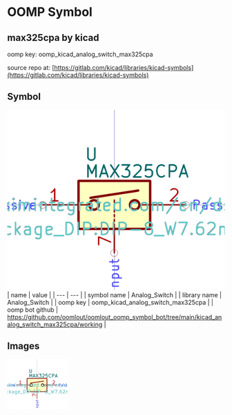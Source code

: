 # OOMP Symbol  
## max325cpa  by kicad  
  
oomp key: oomp_kicad_analog_switch_max325cpa  
  
source repo at: [https://gitlab.com/kicad/libraries/kicad-symbols](https://gitlab.com/kicad/libraries/kicad-symbols)  
## Symbol  
  
[![working.png](working_600.png)](working.png)  
| name | value | 
| --- | --- | 
| symbol name | Analog_Switch | 
| library name | Analog_Switch | 
| oomp key | oomp_kicad_analog_switch_max325cpa | 
| oomp bot github | https://github.com/oomlout/oomlout_oomp_symbol_bot/tree/main/kicad_analog_switch_max325cpa/working | 
## Images  
  
[![working.png](working_140.png)](working.png)  
